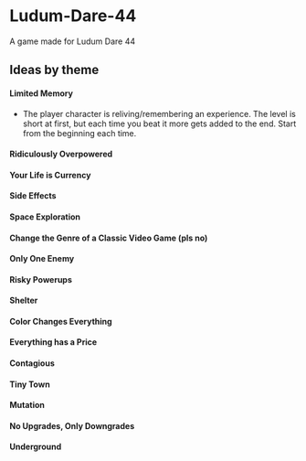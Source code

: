 # Ludum-Dare-44
A game made for Ludum Dare 44

## Ideas by theme

#### Limited Memory
* The player character is reliving/remembering an experience. The level is short at first, but each time you beat it more gets added to the end. Start from the beginning each time.

#### Ridiculously Overpowered

#### Your Life is Currency

#### Side Effects

#### Space Exploration

#### Change the Genre of a Classic Video Game (pls no)

#### Only One Enemy

#### Risky Powerups

#### Shelter

#### Color Changes Everything

#### Everything has a Price

#### Contagious

#### Tiny Town

#### Mutation

#### No Upgrades, Only Downgrades

#### Underground
